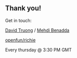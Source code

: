 ## Thank you!

Get in touch:

<i class="far fa-envelope"></i> [David Truong](mailto:david.minh-tam.truong@umontreal.ca) / [Mehdi Benadda](mailto:me@mbenadda.com)

<i class="fab fa-github"></i> [openfun/richie](https://github.com/openfun/richie)

<i class="fas fa-video"></i> Every thursday @ 3:30 PM GMT
